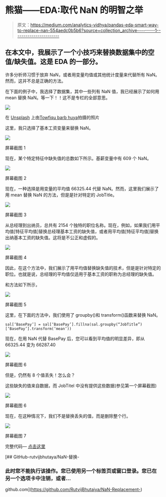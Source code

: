 # 熊猫——EDA:取代 NaN 的明智之举

> 原文：<https://medium.com/analytics-vidhya/pandas-eda-smart-way-to-replace-nan-554aedc0b5b6?source=collection_archive---------1----------------------->

## 在本文中，我展示了一个小技巧来替换数据集中的空值/缺失值。这是 EDA 的一部分。

许多分析师习惯于放弃 NaN，或者用变量均值或其他统计度量来代替所有 NaN。然而，这并不总是正确的方法。

在下面的例子中，我选择了数据集，其中一些列有 NaN 值，我已经展示了如何用 mean 替换 NaN。等一下！！这不是专栏的全部意思。

![](img/6f9bd6bcdb3812c3ee3af295468cfd60.png)

在 [Unsplash](https://unsplash.com?utm_source=medium&utm_medium=referral) 上由[Towfiqu barb huya](https://unsplash.com/@towfiqu999999?utm_source=medium&utm_medium=referral)拍摄的照片

这里，我只选择了基本工资变量来替换 NaN。

![](img/1fd48b8ef79edeb346df2be1d38d8c30.png)

屏幕截图 1

现在，某个特定特征中缺失值的总数如下所示。基薪变量中有 609 个 NaN。

![](img/ef03304ef1ff9a6d5eea9a5661b06449.png)

屏幕截图 2

现在，一种选择是用变量的平均值 66325.44 代替 NaN。然而，这里我们展示了用 mean 替换 NaN 的方法，但是是针对特定的 JobTitle。

![](img/36d15f1986acb9eeff3df8eee4df7787.png)

屏幕截图 3

从总经理到出纳员，总共有 2154 个独特的职位名称。现在，例如，如果我们用平均值[特征平均值]替换总经理基本工资的缺失值，或者用平均值[特征平均值]替换出纳基本工资的缺失值。这将是不公正和虚假的。

![](img/ecd6d591d84edfd371a45a29eaa16923.png)

屏幕截图 4

因此，在这个方法中，我们展示了用平均值替换缺失值的技术，但是是针对特定的职位。也就是说，总经理的平均值仅适用于基本工资的职称为总经理的缺失值。

和方法如下所示，

![](img/fa13b0e5aafb9bc5b608c77be3d84a89.png)

屏幕截图 5

这里，在下面的方法中，我们使用了 groupby()和 transform()函数来替换 NaN。

```
sal[‘BasePay’] = sal[‘BasePay’].fillna(sal.groupby(“JobTitle”)[‘BasePay’].transform(‘mean’))
```

现在，在用 NaN 代替 BasePay 后，您可以看到平均值的明显差异，即从 66325.44 变为 66287.40

![](img/29666110f4ee9b1fd658b7d6d41fe08b.png)

屏幕截图 6

但是，仍然有 8 个值丢失！怎么会？

这些缺失的值来自数据，而 JobTitel 中没有提供这些数据(参见第一个屏幕截图)

![](img/67fbaa7a926ef1a2cdb4b3706b3adfe8.png)

屏幕截图 6

现在，在这种情况下，我们不是替换丢失的值，而是删除整个行。

![](img/941fcb89194283721511fce2192ce4f9.png)

屏幕截图 7

完整代码— [点击这里](https://github.com/RutvijBhutaiya/NaN-Replacement-/blob/main/NaN%20Replacement.ipynb)

[](https://github.com/RutvijBhutaiya/NaN-Replacement-) [## GitHub-rutvijbhutaya/NaN-替换-

### 此时您不能执行该操作。您已使用另一个标签页或窗口登录。您已在另一个选项卡中注销，或者…

github.com](https://github.com/RutvijBhutaiya/NaN-Replacement-)